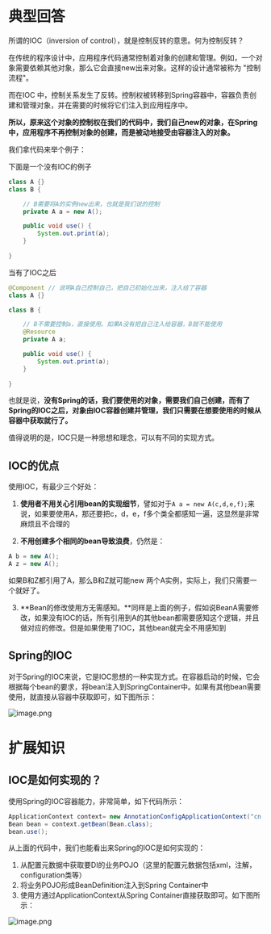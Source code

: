 # 典型回答

所谓的IOC（inversion of control），就是控制反转的意思。何为控制反转？

在传统的程序设计中，应用程序代码通常控制着对象的创建和管理。例如，一个对象需要依赖其他对象，那么它会直接new出来对象。这样的设计通常被称为 "控制流程"。

而在IOC 中，控制关系发生了反转。控制权被转移到Spring容器中，容器负责创建和管理对象，并在需要的时候将它们注入到应用程序中。

**所以，原来这个对象的控制权在我们的代码中，我们自己new的对象，在Spring中，应用程序不再控制对象的创建，而是被动地接受由容器注入的对象。**

我们拿代码来举个例子：

下面是一个没有IOC的例子
```java
class A {}
class B {

    // B需要将A的实例new出来，也就是我们说的控制
    private A a = new A();

    public void use() {
        System.out.print(a);
    }
        
}
```

当有了IOC之后
```java
@Component // 说明A自己控制自己，把自己初始化出来，注入给了容器
class A {}

class B {

    // B不需要控制a，直接使用。如果A没有把自己注入给容器，B就不能使用
    @Resource
    private A a;

    public void use() {
        System.out.print(a);
    }
        
}
```

也就是说，**没有Spring的话，我们要使用的对象，需要我们自己创建，而有了Spring的IOC之后，对象由IOC容器创建并管理，我们只需要在想要使用的时候从容器中获取就行了。**

值得说明的是，IOC只是一种思想和理念，可以有不同的实现方式。
## IOC的优点

使用IOC，有最少三个好处：

1. **使用者不用关心引用bean的实现细节**，譬如对于`A a = new A(c,d,e,f);`来说，如果要使用A，那还要把c，d，e，f多个类全都感知一遍，这显然是非常麻烦且不合理的

2. **不用创建多个相同的bean导致浪费**，仍然是：
```java
A b = new A();
A z = new A();
```
如果B和Z都引用了A，那么B和Z就可能new 两个A实例，实际上，我们只需要一个就好了。

3. **Bean的修改使用方无需感知。**同样是上面的例子，假如说BeanA需要修改，如果没有IOC的话，所有引用到A的其他bean都需要感知这个逻辑，并且做对应的修改。但是如果使用了IOC，其他bean就完全不用感知到
## Spring的IOC
对于Spring的IOC来说，它是IOC思想的一种实现方式。在容器启动的时候，它会根据每个bean的要求，将bean注入到SpringContainer中。如果有其他bean需要使用，就直接从容器中获取即可，如下图所示：

![image.png](https://cdn.nlark.com/yuque/0/2023/png/719664/1673670476475-0a539106-38c7-4b14-a1eb-ec27d0888405.png#averageHue=%23f7f6f5&clientId=u3e675a2c-a7e5-4&from=paste&height=633&id=u4c03af49&originHeight=633&originWidth=1017&originalType=binary&ratio=1&rotation=0&showTitle=false&size=54316&status=done&style=none&taskId=u990106a3-9b95-48e4-bd16-325248b8ca2&title=&width=1017)
# 扩展知识
## IOC是如何实现的？
使用Spring的IOC容器能力，非常简单，如下代码所示：
```java
ApplicationContext context= new AnnotationConfigApplicationContext("cn.wxxlamp.spring.ioc");
Bean bean = context.getBean(Bean.class);
bean.use();
```
从上面的代码中，我们也能看出来Spring的IOC是如何实现的：

1. 从配置元数据中获取要DI的业务POJO（这里的配置元数据包括xml，注解，configuration类等）
2. 将业务POJO形成BeanDefinition注入到Spring Container中
3. 使用方通过ApplicationContext从Spring Container直接获取即可。如下图所示：

![image.png](https://cdn.nlark.com/yuque/0/2023/png/719664/1673667342516-9f823f13-c1fe-41e2-85e1-f0764ed7cbbe.png#averageHue=%23f7f7f7&clientId=u3e675a2c-a7e5-4&from=paste&height=296&id=u74f2bacf&originHeight=296&originWidth=498&originalType=binary&ratio=1&rotation=0&showTitle=false&size=12367&status=done&style=none&taskId=u12697231-953a-44c5-9328-a6a48f12743&title=&width=498)


